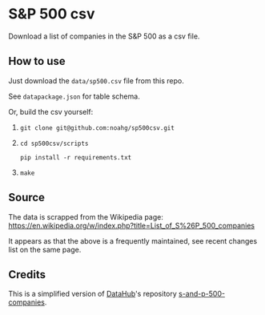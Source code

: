 # S&P 500 csv
Download a list of companies in the S&P 500 as a csv file. 

## How to use
Just download the `data/sp500.csv` file from this repo.

See `datapackage.json` for table schema.

Or, build the csv yourself:

1. `git clone git@github.com:noahg/sp500csv.git`

2.  `cd sp500csv/scripts`

    `pip install -r requirements.txt`

3. `make`

## Source
The data is scrapped from the Wikipedia page: https://en.wikipedia.org/w/index.php?title=List_of_S%26P_500_companies

It appears as that the above is a frequently maintained, see recent changes list on the same page.

## Credits
This is a simplified version of [DataHub](https://datahub.io/)'s repository [s-and-p-500-companies](https://github.com/datasets/s-and-p-500-companies). 